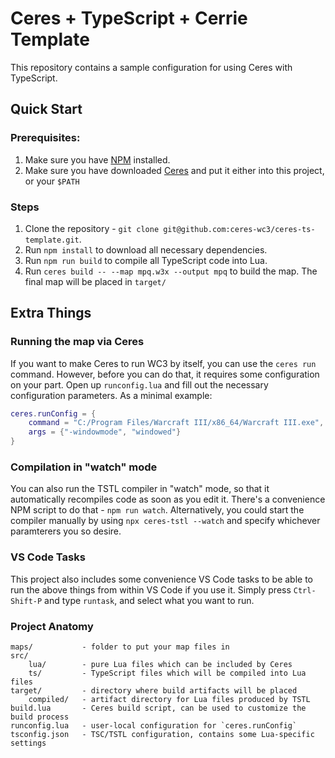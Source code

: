 # Ceres + TypeScript + Cerrie Template

This repository contains a sample configuration for using Ceres with TypeScript.

## Quick Start

### Prerequisites:

1. Make sure you have [NPM](https://www.npmjs.com/) installed.
2. Make sure you have downloaded [Ceres](https://github.com/ceres-wc3/ceres) and put it either into this project, or your `$PATH`

### Steps

1. Clone the repository - `git clone git@github.com:ceres-wc3/ceres-ts-template.git`.
2. Run `npm install` to download all necessary dependencies.
3. Run `npm run build` to compile all TypeScript code into Lua.
4. Run `ceres build -- --map mpq.w3x --output mpq` to build the map. The final map will be placed in `target/`

## Extra Things

### Running the map via Ceres

If you want to make Ceres to run WC3 by itself, you can use the `ceres run` command. However, before you can do that, it requires some configuration on your part.
Open up `runconfig.lua` and fill out the necessary configuration parameters. As a minimal example:

```lua
ceres.runConfig = {
    command = "C:/Program Files/Warcraft III/x86_64/Warcraft III.exe",
    args = {"-windowmode", "windowed"}
}
```

### Compilation in "watch" mode

You can also run the TSTL compiler in "watch" mode, so that it automatically recompiles code as soon as you edit it. There's a convenience NPM script to do that - `npm run watch`. Alternatively, you could start the compiler manually by using `npx ceres-tstl --watch` and specify whichever paramterers you so desire.

### VS Code Tasks

This project also includes some convenience VS Code tasks to be able to run the above things from within VS Code if you use it. Simply press `Ctrl-Shift-P` and type `runtask`, and select what you want to run.

### Project Anatomy

```
maps/           - folder to put your map files in
src/
    lua/        - pure Lua files which can be included by Ceres
    ts/         - TypeScript files which will be compiled into Lua files
target/         - directory where build artifacts will be placed
    compiled/   - artifact directory for Lua files produced by TSTL
build.lua       - Ceres build script, can be used to customize the build process
runconfig.lua   - user-local configuration for `ceres.runConfig`
tsconfig.json   - TSC/TSTL configuration, contains some Lua-specific settings
```
